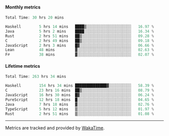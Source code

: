 #### Monthly metrics
<!--START_SECTION:wakamonthly-->

```asm
Total Time: 30 hrs 20 mins

Haskell        5 hrs 14 mins   ████▒░░░░░░░░░░░░░░░░░░░░   16.97 %
Java           5 hrs 2 mins    ████░░░░░░░░░░░░░░░░░░░░░   16.34 %
Rust           2 hrs 51 mins   ██▒░░░░░░░░░░░░░░░░░░░░░░   09.28 %
C              2 hrs 49 mins   ██▒░░░░░░░░░░░░░░░░░░░░░░   09.18 %
JavaScript     2 hrs 3 mins    █▓░░░░░░░░░░░░░░░░░░░░░░░   06.66 %
Lean           48 mins         ▓░░░░░░░░░░░░░░░░░░░░░░░░   02.63 %
F#             38 mins         ▓░░░░░░░░░░░░░░░░░░░░░░░░   02.07 %
```

<!--END_SECTION:wakamonthly-->
#### Lifetime metrics
<!--START_SECTION:wakalifetime-->

```asm
Total Time: 263 hrs 34 mins

Haskell        154 hrs 34 mins ██████████████▓░░░░░░░░░░   58.39 %
C              23 hrs 16 mins  ██▒░░░░░░░░░░░░░░░░░░░░░░   08.79 %
JavaScript     16 hrs 30 mins  █▓░░░░░░░░░░░░░░░░░░░░░░░   06.24 %
PureScript     12 hrs 18 mins  █░░░░░░░░░░░░░░░░░░░░░░░░   04.65 %
Java           7 hrs 18 mins   ▓░░░░░░░░░░░░░░░░░░░░░░░░   02.76 %
TypeScript     5 hrs 12 mins   ▒░░░░░░░░░░░░░░░░░░░░░░░░   01.97 %
Rust           2 hrs 51 mins   ▒░░░░░░░░░░░░░░░░░░░░░░░░   01.08 %
```

<!--END_SECTION:wakalifetime-->

---

Metrics are tracked and provided by [WakaTime](https://github.com/athul/waka-readme).
